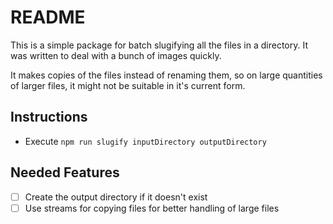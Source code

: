 # README

This is a simple package for batch slugifying all the files in a directory. It was written to deal with a bunch of images quickly.

It makes copies of the files instead of renaming them, so on large quantities of larger files, it might not be suitable in it's current form.

## Instructions

- Execute `npm run slugify inputDirectory outputDirectory`

## Needed Features

- [ ] Create the output directory if it doesn't exist
- [ ] Use streams for copying files for better handling of large files
